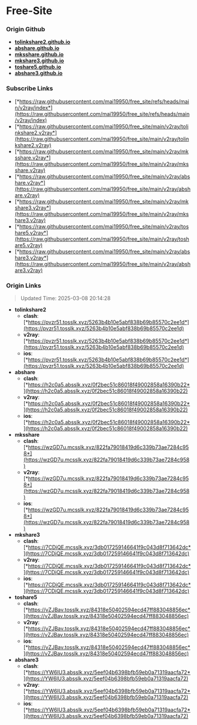 # Free-Site

### Origin Github

- [**tolinkshare2.github.io**](https://github.com/tolinkshare2/tolinkshare2.github.io)
- [**abshare.github.io**](https://github.com/abshare/abshare.github.io)
- [**mksshare.github.io**](https://github.com/mksshare/mksshare.github.io)
- [**mkshare3.github.io**](https://github.com/mkshare3/mkshare3.github.io)
- [**toshare5.github.io**](https://github.com/toshare5/toshare5.github.io)
- [**abshare3.github.io**](https://github.com/abshare3/abshare3.github.io)

### Subscribe Links

- [*https://raw.githubusercontent.com/mai19950/free_site/refs/heads/main/v2ray/index*](https://raw.githubusercontent.com/mai19950/free_site/refs/heads/main/v2ray/index)
- [*https://raw.githubusercontent.com/mai19950/free_site/main/v2ray/tolinkshare2.v2ray*](https://raw.githubusercontent.com/mai19950/free_site/main/v2ray/tolinkshare2.v2ray)
- [*https://raw.githubusercontent.com/mai19950/free_site/main/v2ray/mksshare.v2ray*](https://raw.githubusercontent.com/mai19950/free_site/main/v2ray/mksshare.v2ray)
- [*https://raw.githubusercontent.com/mai19950/free_site/main/v2ray/abshare.v2ray*](https://raw.githubusercontent.com/mai19950/free_site/main/v2ray/abshare.v2ray)
- [*https://raw.githubusercontent.com/mai19950/free_site/main/v2ray/mkshare3.v2ray*](https://raw.githubusercontent.com/mai19950/free_site/main/v2ray/mkshare3.v2ray)
- [*https://raw.githubusercontent.com/mai19950/free_site/main/v2ray/toshare5.v2ray*](https://raw.githubusercontent.com/mai19950/free_site/main/v2ray/toshare5.v2ray)
- [*https://raw.githubusercontent.com/mai19950/free_site/main/v2ray/abshare3.v2ray*](https://raw.githubusercontent.com/mai19950/free_site/main/v2ray/abshare3.v2ray)

### Origin Links

> Updated Time: 2025-03-08 20:14:28

- **tolinkshare2**
  - **clash**: [*https://pvzr51.tosslk.xyz/5263b4b10e5abf838b69b85570c2ee1d*](https://pvzr51.tosslk.xyz/5263b4b10e5abf838b69b85570c2ee1d)
  - **v2ray**: [*https://pvzr51.tosslk.xyz/5263b4b10e5abf838b69b85570c2ee1d*](https://pvzr51.tosslk.xyz/5263b4b10e5abf838b69b85570c2ee1d)
  - **ios**: [*https://pvzr51.tosslk.xyz/5263b4b10e5abf838b69b85570c2ee1d*](https://pvzr51.tosslk.xyz/5263b4b10e5abf838b69b85570c2ee1d)
- **abshare**
  - **clash**: [*https://h2c0a5.absslk.xyz/0f2bec51c86018f49002858a16390b22*](https://h2c0a5.absslk.xyz/0f2bec51c86018f49002858a16390b22)
  - **v2ray**: [*https://h2c0a5.absslk.xyz/0f2bec51c86018f49002858a16390b22*](https://h2c0a5.absslk.xyz/0f2bec51c86018f49002858a16390b22)
  - **ios**: [*https://h2c0a5.absslk.xyz/0f2bec51c86018f49002858a16390b22*](https://h2c0a5.absslk.xyz/0f2bec51c86018f49002858a16390b22)
- **mksshare**
  - **clash**: [*https://wzGD7u.mcsslk.xyz/822fa79018419d6c339b73ae7284c958*](https://wzGD7u.mcsslk.xyz/822fa79018419d6c339b73ae7284c958)
  - **v2ray**: [*https://wzGD7u.mcsslk.xyz/822fa79018419d6c339b73ae7284c958*](https://wzGD7u.mcsslk.xyz/822fa79018419d6c339b73ae7284c958)
  - **ios**: [*https://wzGD7u.mcsslk.xyz/822fa79018419d6c339b73ae7284c958*](https://wzGD7u.mcsslk.xyz/822fa79018419d6c339b73ae7284c958)
- **mkshare3**
  - **clash**: [*https://7CDiQE.mcsslk.xyz/3db017259146641f9c043d8f713642dc*](https://7CDiQE.mcsslk.xyz/3db017259146641f9c043d8f713642dc)
  - **v2ray**: [*https://7CDiQE.mcsslk.xyz/3db017259146641f9c043d8f713642dc*](https://7CDiQE.mcsslk.xyz/3db017259146641f9c043d8f713642dc)
  - **ios**: [*https://7CDiQE.mcsslk.xyz/3db017259146641f9c043d8f713642dc*](https://7CDiQE.mcsslk.xyz/3db017259146641f9c043d8f713642dc)
- **toshare5**
  - **clash**: [*https://vZJBav.tosslk.xyz/84318e50402594ecd47ff883048856ec*](https://vZJBav.tosslk.xyz/84318e50402594ecd47ff883048856ec)
  - **v2ray**: [*https://vZJBav.tosslk.xyz/84318e50402594ecd47ff883048856ec*](https://vZJBav.tosslk.xyz/84318e50402594ecd47ff883048856ec)
  - **ios**: [*https://vZJBav.tosslk.xyz/84318e50402594ecd47ff883048856ec*](https://vZJBav.tosslk.xyz/84318e50402594ecd47ff883048856ec)
- **abshare3**
  - **clash**: [*https://YW6IU3.absslk.xyz/5eef04b6398bfb59eb0a71319aacfa72*](https://YW6IU3.absslk.xyz/5eef04b6398bfb59eb0a71319aacfa72)
  - **v2ray**: [*https://YW6IU3.absslk.xyz/5eef04b6398bfb59eb0a71319aacfa72*](https://YW6IU3.absslk.xyz/5eef04b6398bfb59eb0a71319aacfa72)
  - **ios**: [*https://YW6IU3.absslk.xyz/5eef04b6398bfb59eb0a71319aacfa72*](https://YW6IU3.absslk.xyz/5eef04b6398bfb59eb0a71319aacfa72)
